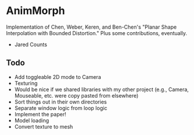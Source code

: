# AnimMorph

Implementation of Chen, Weber, Keren, and Ben-Chen's "Planar Shape Interpolation with Bounded Distortion." Plus some contributions, eventually.

- Jared Counts

## Todo
* Add toggleable 2D mode to Camera
* Texturing
* Would be nice if we shared libraries with my other project (e.g., Camera, Mouseable, etc. were copy pasted from elsewhere)
* Sort things out in their own directories
* Separate window logic from loop logic
* Implement the paper!
* Model loading
* Convert texture to mesh
